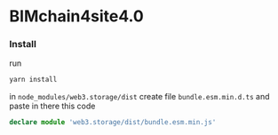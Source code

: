 # BIMchain4site4.0

### Install

run

```bash
yarn install
```

in `node_modules/web3.storage/dist` create file `bundle.esm.min.d.ts` and paste in there this code
```ts
declare module 'web3.storage/dist/bundle.esm.min.js'
```